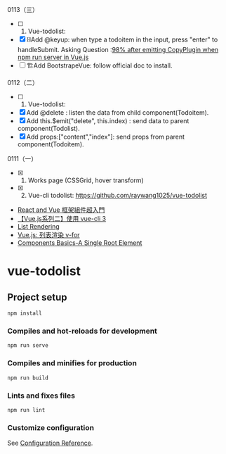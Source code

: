 0113（三）
- [ ] 1. Vue-todolist:
- [x] ⛓Add @keyup: when type a todoitem in the input, press "enter" to handleSubmit.
Asking Question :[98% after emitting CopyPlugin when npm run server in Vue.js](https://stackoverflow.com/questions/65703139/98-after-emitting-copyplugin-when-npm-run-server-in-vue-js)
- [ ] 🏗Add BootstrapeVue: follow official doc to install.

0112（二）
- [ ] 1. Vue-todolist: 
- [x] Add @delete : listen the data from child component(Todoitem).
- [x] Add this.$emit("delete", this.index) : send data to parent component(Todolist).
- [x] Add props:["content","index"]: send props from parent component(Todoitem).

0111（一）
- [x] 1. Works page (CSSGrid, hover transform)
- [x] 2. Vue-cli todolist: https://github.com/raywang1025/vue-todolist
- [React and Vue 框架組件超入門](https://www.youtube.com/watch?v=5BV5J7ZYau0&t=892s)
- [【Vue.js系列二】使用 vue-cli 3](https://medium.com/@rorast.power.game/vue-js%E7%B3%BB%E5%88%97%E4%BA%8C-%E4%BD%BF%E7%94%A8-vue-cli-3-79968e9fed7d)
- [List Rendering](https://vuejs.org/v2/guide/list.html)
- [Vue.js: 列表渲染 v-for](https://cythilya.github.io/2017/04/27/vue-list-rendering/)
- [Components Basics-A Single Root Element](https://vuejs.org/v2/guide/components.html)

# vue-todolist

## Project setup
```
npm install
```

### Compiles and hot-reloads for development
```
npm run serve
```

### Compiles and minifies for production
```
npm run build
```

### Lints and fixes files
```
npm run lint
```

### Customize configuration
See [Configuration Reference](https://cli.vuejs.org/config/).

